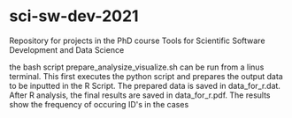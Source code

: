# sci-sw-dev-2021
Repository for projects in the PhD course Tools for Scientific Software Development and Data Science

the bash script prepare_analysize_visualize.sh can be run from a linus terminal. This first executes the python script and prepares the output data to be inputted in the R Script. The prepared data is saved in data_for_r.dat. After R analysis, the final results are saved in data_for_r.pdf. The results show the frequency of occuring ID's in the cases
